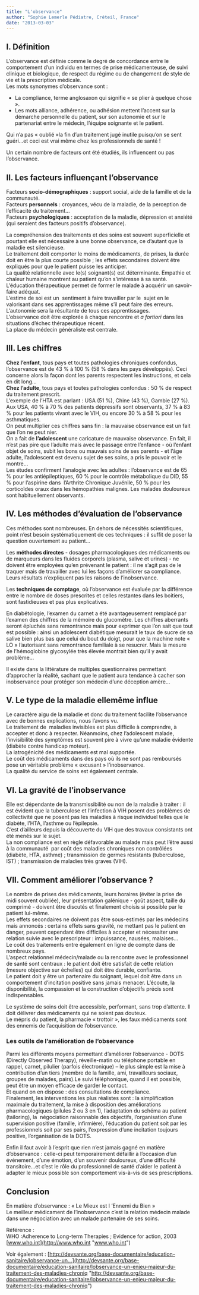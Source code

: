 ```yaml
---
title: "L'observance"
author: "Sophie Lemerle Pédiatre, Créteil, France"
date: "2013-03-03"
---
```


## I. Définition

L’observance est définie comme le degré de concordance entre le comportement d’un individu en termes de prise médicamenteuse, de suivi clinique et biologique, de respect du régime ou de changement de style de vie et la prescription médicale.  
Les mots synonymes d’observance sont :

*   La compliance, terme anglosaxon qui signifie « se plier à quelque chose ».  
*   Les mots alliance, adhérence, ou adhésion mettent l’accent sur la démarche personnelle du patient, sur son autonomie et sur le partenariat entre le médecin, l’équipe soignante et le patient.

Qui n’a pas « oublié »la fin d’un traitement jugé inutile puisqu’on se sent guéri…et ceci est vrai même chez les professionnels de santé !

Un certain nombre de facteurs ont été étudiés, ils influencent ou pas l’observance.

## II. Les facteurs influençant l’observance

Facteurs **socio-démographiques** : support social, aide de la famille et de la communauté.  
Facteurs **personnels** : croyances, vécu de la maladie, de la perception de l’efficacité du traitement...  
Facteurs **psychologiques** : acceptation de la maladie, dépression et anxiété (qui seraient des facteurs positifs d’observance).

La compréhension des traitements et des soins est souvent superficielle et pourtant elle est nécessaire à une bonne observance, ce d’autant que la maladie est silencieuse.  
Le traitement doit comporter le moins de médicaments, de prises, la durée doit en être la plus courte possible ; les effets secondaires doivent être expliqués pour que le patient puisse les anticiper.  
La qualité relationnelle avec le(s) soignant(s) est déterminante. Empathie et chaleur humaine montrent au patient qu’on s’intéresse à sa santé.  
L’éducation thérapeutique permet de former le malade à acquérir un savoir-faire adéquat.  
L’estime de soi est un  sentiment à faire travailler par le  sujet en le valorisant dans ses apprentissages même s’il peut faire des erreurs.  
L’autonomie sera la résultante de tous ces apprentissages.  
L’observance doit être explorée à chaque rencontre et _a fortiori_ dans les situations d’échec thérapeutique récent.  
La place du médecin généraliste est centrale.

## III. Les chiffres

**Chez l’enfant**, tous pays et toutes pathologies chroniques confondus, l’observance est de 43 % à 100 % (58 % dans les pays développés). Ceci concerne alors la façon dont les parents respectent les instructions, et cela en dit long…  
**Chez l’adulte**, tous pays et toutes pathologies confondus : 50 % de respect du traitement prescrit.  
L’exemple de l’HTA est parlant : USA (51 %), Chine (43 %), Gambie (27 %).  
Aux USA, 40 % à 70 % des patients dépressifs sont observants, 37 % à 83 % pour les patients vivant avec le VIH, ou encore 30 % à 58 % pour les asthmatiques.  
On peut multiplier ces chiffres sans fin : la mauvaise observance est un fait que l’on ne peut nier.  
On a fait de **l’adolescent** une caricature de mauvaise observance. En fait, il n’est pas pire que l’adulte mais avec le passage entre l’enfance - où l’enfant objet de soins, subit les bons ou mauvais soins de ses parents - et l’âge adulte, l’adolescent est devenu sujet de ses soins, a pris le pouvoir et le montre…  
Les études confirment l’analogie avec les adultes : l’observance est de 65 % pour les antiépileptiques, 60 % pour le contrôle métabolique du DID, 55 % pour l’aspirine dans  l’Arthrite Chronique Juvénile, 50 % pour les corticoïdes oraux dans les hémopathies malignes. Les malades douloureux sont habituellement observants.

## IV. Les méthodes d’évaluation de l’observance

Ces méthodes sont nombreuses. En dehors de nécessités scientifiques, point n’est besoin systématiquement de ces techniques : il suffit de poser la question ouvertement au patient…

Les **méthodes directes** - dosages pharmacologiques des médicaments ou de marqueurs dans les fluides corporels (plasma, salive et urines) - ne doivent être employées qu’en prévenant le patient : il ne s’agit pas de le traquer mais de travailler avec lui les façons d’améliorer sa compliance. Leurs résultats n’expliquent pas les raisons de l’inobservance.

Les **techniques de comptage**, où l’observance est évaluée par la différence entre le nombre de doses prescrites et celles restantes dans les boitiers, sont fastidieuses et pas plus explicatives.

En diabétologie, l’examen du carnet a été avantageusement remplacé par l’examen des chiffres de la mémoire du glucomètre. Les chiffres aberrants seront épluchés sans remontrance mais pour exprimer que l’on sait que tout est possible : ainsi un adolescent diabétique mesurait le taux de sucre de sa salive bien plus bas que celui du bout du doigt, pour que la machine note « LO » l’autorisant sans remontrance familiale à se resucrer. Mais la mesure de l’hémoglobine glycosylée très élevée montrait bien qu’il y avait problème… 

Il existe dans la littérature de multiples questionnaires permettant d’approcher la réalité, sachant que le patient aura tendance à cacher son inobservance pour protéger son médecin d’une déception amère…

## V. Le type de la maladie ellemême influe

Le caractère aigu de la maladie et donc du traitement facilite l’observance avec de bonnes explications, nous l’avons vu.  
Le traitement de  maladies invisibles est plus difficile à comprendre, à accepter et donc à respecter. Néanmoins, chez l’adolescent malade, l’invisibilité des symptômes est souvent pire à vivre qu’une maladie évidente (diabète contre handicap moteur).  
La iatrogénicité des médicaments est mal supportée.  
Le coût des médicaments dans des pays où ils ne sont pas remboursés pose un véritable problème « excusant » l’inobservance.  
La qualité du service de soins est également centrale.

## VI. La gravité de l’inobservance

Elle est dépendante de la transmissibilité ou non de la maladie à traiter : il est évident que la tuberculose et l’infection à VIH posent des problèmes de collectivité que ne posent pas les maladies à risque individuel telles que le diabète, l’HTA, l’asthme ou l’épilepsie.  
C’est d’ailleurs depuis la découverte du VIH que des travaux consistants ont été menés sur le sujet.  
La non compliance est en règle défavorable au malade mais peut l’être aussi à la communauté  par coût des maladies chroniques non contrôlées (diabète, HTA, asthme) ; transmission de germes résistants (tuberculose, IST) ; transmission de maladies très graves (VIH).

## VII. Comment améliorer l’observance ?

Le nombre de prises des médicaments, leurs horaires (éviter la prise de midi souvent oubliée), leur présentation galénique - goût aspect, taille du comprimé - doivent être discutés et finalement choisis si possible par le patient lui-même.  
Les effets secondaires ne doivent pas être sous-estimés par les médecins mais annoncés : certains effets sans gravité, ne mettant pas le patient en danger, peuvent cependant être difficiles à accepter et nécessiter une relation suivie avec le prescripteur : impuissance, nausées, malaises…  
Le coût des traitements entre également en ligne de compte dans de nombreux pays.  
L’aspect relationnel médecin/malade ou la rencontre avec le professionnel de santé sont centraux : le patient doit être satisfait de cette relation (mesure objective sur échelles) qui doit être durable, confiante.  
Le patient doit y être un partenaire du soignant, lequel doit être dans un comportement d’incitation positive sans jamais menacer. L’écoute, la disponibilité, la compassion et la construction d’objectifs précis sont indispensables.

Le système de soins doit être accessible, performant, sans trop d’attente. Il doit délivrer des médicaments qui ne soient pas douteux.  
Le mépris du patient, la pharmacie « trottoir », les faux médicaments sont des ennemis de l’acquisition de l’observance.

### Les outils de l’amélioration de l’observance 

Parmi les différents moyens permettant d’améliorer l’observance - DOTS (Directly Observed Therapy), réveille-matin ou téléphone portable en rappel, carnet, pilulier (parfois électronique) – le plus simple est la mise à contribution d’un tiers (membre de la famille, ami, travailleurs sociaux, groupes de malades, pairs).Le suivi téléphonique, quand il est possible, peut être un moyen efficace de garder le contact.  
Et quand on en dispose : des consultations de compliance.  
Finalement, les interventions les plus réalistes sont : la simplification maximale du traitement, la mise à disposition des améliorations pharmacologiques (pilules 2 ou 3 en 1), l’adaptation du schéma au patient (tailoring), la  négociation raisonnable des objectifs, l’organisation d’une supervision positive (famille, infirmière), l’éducation du patient soit par les professionnels soit par ses pairs, l’expression d’une incitation toujours positive, l’organisation de la DOTS.

Enfin il faut avoir à l’esprit que rien n’est jamais gagné en matière d’observance : celle-ci peut temporairement défaillir à l’occasion d’un événement, d’une émotion, d’un souvenir douloureux, d’une difficulté transitoire…et c’est le rôle du professionnel de santé d’aider le patient à adapter le mieux possible son comportement vis-à-vis de ses prescriptions.

## Conclusion

En matière d’observance : « Le Mieux est l ’Ennemi du Bien »  
Le meilleur médicament de l’inobservance c’est la relation médecin malade dans une négociation avec un malade partenaire de ses soins.

Référence :  
WHO :Adherence to Long-term Therapies ; Evidence for action, 2003  
[www.who.int](http://www.who.int "www.who.int")

Voir également : [http://devsante.org/base-documentaire/education-sanitaire/lobservance-un...](http://devsante.org/base-documentaire/education-sanitaire/lobservance-un-enjeu-majeur-du-traitement-des-maladies-chroniq "http://devsante.org/base-documentaire/education-sanitaire/lobservance-un-enjeu-majeur-du-traitement-des-maladies-chroniq")